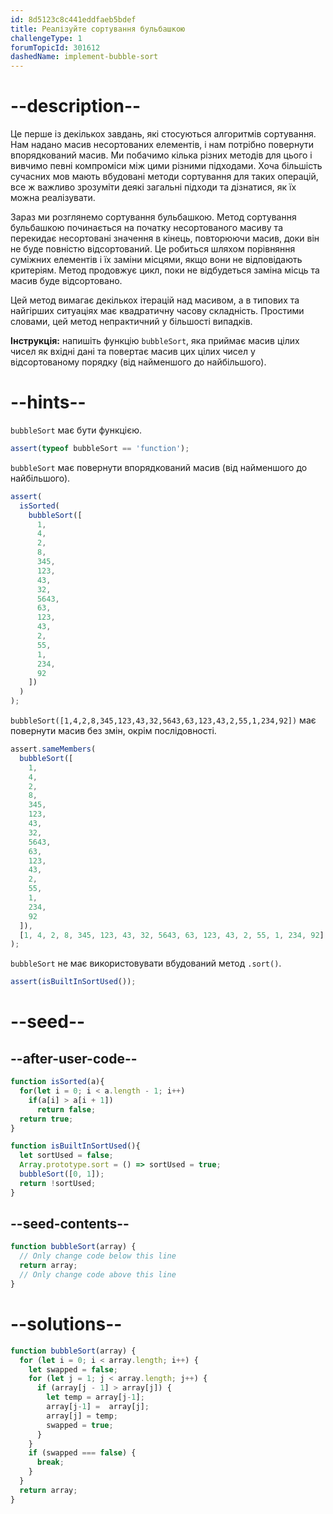 ```yaml
---
id: 8d5123c8c441eddfaeb5bdef
title: Реалізуйте сортування бульбашкою
challengeType: 1
forumTopicId: 301612
dashedName: implement-bubble-sort
---
```


# --description--

Це перше із декількох завдань, які стосуються алгоритмів сортування. Нам надано масив несортованих елементів, і нам потрібно повернути впорядкований масив. Ми побачимо кілька різних методів для цього і вивчимо певні компроміси між цими різними підходами. Хоча більшість сучасних мов мають вбудовані методи сортування для таких операцій, все ж важливо зрозуміти деякі загальні підходи та дізнатися, як їх можна реалізувати.

Зараз ми розглянемо сортування бульбашкою. Метод сортування бульбашкою починається на початку несортованого масиву та перекидає несортовані значення в кінець, повторюючи масив, доки він не буде повністю відсортований. Це робиться шляхом порівняння суміжних елементів і їх заміни місцями, якщо вони не відповідають критеріям. Метод продовжує цикл, поки не відбудеться заміна місць та масив буде відсортовано.

Цей метод вимагає декількох ітерацій над масивом, а в типових та найгірших ситуаціях має квадратичну часову складність. Простими словами, цей метод непрактичний у більшості випадків.

**Інструкція:** напишіть функцію `bubbleSort`, яка приймає масив цілих чисел як вхідні дані та повертає масив цих цілих чисел у відсортованому порядку (від найменшого до найбільшого).

# --hints--

`bubbleSort` має бути функцією.

```js
assert(typeof bubbleSort == 'function');
```

`bubbleSort` має повернути впорядкований масив (від найменшого до найбільшого).

```js
assert(
  isSorted(
    bubbleSort([
      1,
      4,
      2,
      8,
      345,
      123,
      43,
      32,
      5643,
      63,
      123,
      43,
      2,
      55,
      1,
      234,
      92
    ])
  )
);
```

`bubbleSort([1,4,2,8,345,123,43,32,5643,63,123,43,2,55,1,234,92])` має повернути масив без змін, окрім послідовності.

```js
assert.sameMembers(
  bubbleSort([
    1,
    4,
    2,
    8,
    345,
    123,
    43,
    32,
    5643,
    63,
    123,
    43,
    2,
    55,
    1,
    234,
    92
  ]),
  [1, 4, 2, 8, 345, 123, 43, 32, 5643, 63, 123, 43, 2, 55, 1, 234, 92]
);
```

`bubbleSort` не має використовувати вбудований метод `.sort()`.

```js
assert(isBuiltInSortUsed());
```

# --seed--

## --after-user-code--

```js
function isSorted(a){
  for(let i = 0; i < a.length - 1; i++)
    if(a[i] > a[i + 1])
      return false;
  return true;
}

function isBuiltInSortUsed(){
  let sortUsed = false;
  Array.prototype.sort = () => sortUsed = true;
  bubbleSort([0, 1]);
  return !sortUsed;
}
```

## --seed-contents--

```js
function bubbleSort(array) {
  // Only change code below this line
  return array;
  // Only change code above this line
}
```

# --solutions--

```js
function bubbleSort(array) {
  for (let i = 0; i < array.length; i++) {
    let swapped = false;
    for (let j = 1; j < array.length; j++) {
      if (array[j - 1] > array[j]) {
        let temp = array[j-1];
        array[j-1] =  array[j];
        array[j] = temp;
        swapped = true;
      }
    }
    if (swapped === false) {
      break;
    }
  }
  return array;
}
```

